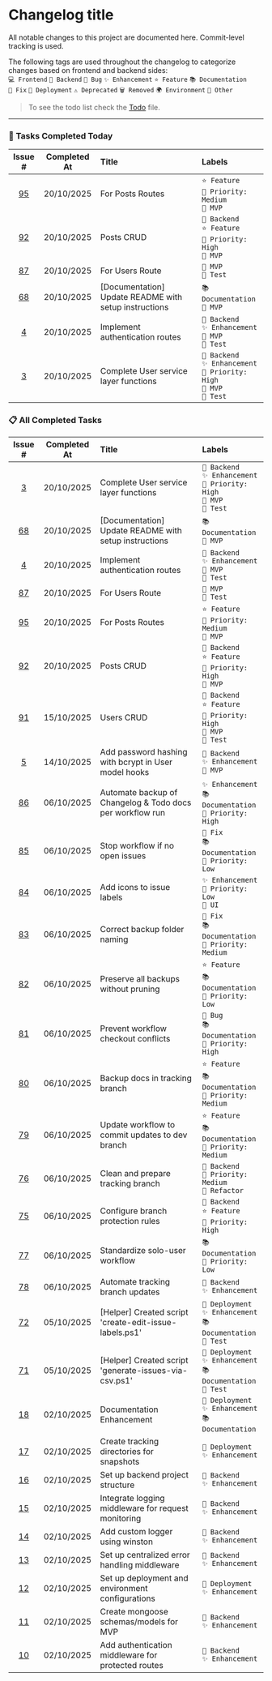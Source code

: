 # Changelog title

All notable changes to this project are documented here. Commit-level tracking is used.

The following tags are used throughout the changelog to categorize changes based on frontend and backend sides:<br>
`💻 Frontend` `🔧 Backend` `🐛 Bug` `✨ Enhancement` `⭐ Feature` `📚 Documentation`<br>
`🔨 Fix` `🚀 Deployment` `⚠️ Deprecated` `🗑️ Removed` `🌍 Environment` `📌 Other`

> To see the todo list check the [Todo](./Todo.md) file.

---

### 🏁 Tasks Completed Today

| Issue # | Completed At | Title | Labels |
|:------:|:------------:|:-----|:-----|
| [95](https://github.com/Gallucky/ClarityBox/issues/95) | 20/10/2025 | For Posts Routes | `⭐ Feature`<br>`📌 Priority: Medium`<br>`📌 MVP` |
| [92](https://github.com/Gallucky/ClarityBox/issues/92) | 20/10/2025 | Posts CRUD | `🔧 Backend`<br>`⭐ Feature`<br>`📌 Priority: High`<br>`📌 MVP` |
| [87](https://github.com/Gallucky/ClarityBox/issues/87) | 20/10/2025 | For Users Route | `📌 MVP`<br>`📌 Test` |
| [68](https://github.com/Gallucky/ClarityBox/issues/68) | 20/10/2025 | [Documentation] Update README with setup instructions | `📚 Documentation`<br>`📌 MVP` |
| [4](https://github.com/Gallucky/ClarityBox/issues/4) | 20/10/2025 | Implement authentication routes | `🔧 Backend`<br>`✨ Enhancement`<br>`📌 MVP`<br>`📌 Test` |
| [3](https://github.com/Gallucky/ClarityBox/issues/3) | 20/10/2025 | Complete User service layer functions | `🔧 Backend`<br>`✨ Enhancement`<br>`📌 Priority: High`<br>`📌 MVP`<br>`📌 Test` |

### 📋 All Completed Tasks

| Issue # | Completed At | Title | Labels |
|:------:|:------------:|:-----|:-----|
| [3](https://github.com/Gallucky/ClarityBox/issues/3) | 20/10/2025 | Complete User service layer functions | `🔧 Backend`<br>`✨ Enhancement`<br>`📌 Priority: High`<br>`📌 MVP`<br>`📌 Test` |
| [68](https://github.com/Gallucky/ClarityBox/issues/68) | 20/10/2025 | [Documentation] Update README with setup instructions | `📚 Documentation`<br>`📌 MVP` |
| [4](https://github.com/Gallucky/ClarityBox/issues/4) | 20/10/2025 | Implement authentication routes | `🔧 Backend`<br>`✨ Enhancement`<br>`📌 MVP`<br>`📌 Test` |
| [87](https://github.com/Gallucky/ClarityBox/issues/87) | 20/10/2025 | For Users Route | `📌 MVP`<br>`📌 Test` |
| [95](https://github.com/Gallucky/ClarityBox/issues/95) | 20/10/2025 | For Posts Routes | `⭐ Feature`<br>`📌 Priority: Medium`<br>`📌 MVP` |
| [92](https://github.com/Gallucky/ClarityBox/issues/92) | 20/10/2025 | Posts CRUD | `🔧 Backend`<br>`⭐ Feature`<br>`📌 Priority: High`<br>`📌 MVP` |
| [91](https://github.com/Gallucky/ClarityBox/issues/91) | 15/10/2025 | Users CRUD | `🔧 Backend`<br>`⭐ Feature`<br>`📌 Priority: High`<br>`📌 MVP`<br>`📌 Test` |
| [5](https://github.com/Gallucky/ClarityBox/issues/5) | 14/10/2025 | Add password hashing with bcrypt in User model hooks | `🔧 Backend`<br>`✨ Enhancement`<br>`📌 MVP` |
| [86](https://github.com/Gallucky/ClarityBox/issues/86) | 06/10/2025 | Automate backup of Changelog & Todo docs per workflow run | `✨ Enhancement`<br>`📚 Documentation`<br>`📌 Priority: High` |
| [85](https://github.com/Gallucky/ClarityBox/issues/85) | 06/10/2025 | Stop workflow if no open issues | `🔨 Fix`<br>`📚 Documentation`<br>`📌 Priority: Low` |
| [84](https://github.com/Gallucky/ClarityBox/issues/84) | 06/10/2025 | Add icons to issue labels | `✨ Enhancement`<br>`📌 Priority: Low`<br>`📌 UI` |
| [83](https://github.com/Gallucky/ClarityBox/issues/83) | 06/10/2025 | Correct backup folder naming | `🔨 Fix`<br>`📚 Documentation`<br>`📌 Priority: Medium` |
| [82](https://github.com/Gallucky/ClarityBox/issues/82) | 06/10/2025 | Preserve all backups without pruning | `⭐ Feature`<br>`📚 Documentation`<br>`📌 Priority: Low` |
| [81](https://github.com/Gallucky/ClarityBox/issues/81) | 06/10/2025 | Prevent workflow checkout conflicts | `🐛 Bug`<br>`📚 Documentation`<br>`📌 Priority: High` |
| [80](https://github.com/Gallucky/ClarityBox/issues/80) | 06/10/2025 | Backup docs in tracking branch | `⭐ Feature`<br>`📚 Documentation`<br>`📌 Priority: Medium` |
| [79](https://github.com/Gallucky/ClarityBox/issues/79) | 06/10/2025 | Update workflow to commit updates to dev branch | `⭐ Feature`<br>`📚 Documentation`<br>`📌 Priority: Medium` |
| [76](https://github.com/Gallucky/ClarityBox/issues/76) | 06/10/2025 | Clean and prepare tracking branch | `🔧 Backend`<br>`📌 Priority: Medium`<br>`📌 Refactor` |
| [75](https://github.com/Gallucky/ClarityBox/issues/75) | 06/10/2025 | Configure branch protection rules | `🔧 Backend`<br>`⭐ Feature`<br>`📌 Priority: High` |
| [77](https://github.com/Gallucky/ClarityBox/issues/77) | 06/10/2025 | Standardize solo-user workflow | `📚 Documentation`<br>`📌 Priority: Low` |
| [78](https://github.com/Gallucky/ClarityBox/issues/78) | 06/10/2025 | Automate tracking branch updates | `🔧 Backend`<br>`✨ Enhancement` |
| [72](https://github.com/Gallucky/ClarityBox/issues/72) | 05/10/2025 | [Helper] Created script 'create-edit-issue-labels.ps1' | `🚀 Deployment`<br>`✨ Enhancement`<br>`📚 Documentation`<br>`📌 Test` |
| [71](https://github.com/Gallucky/ClarityBox/issues/71) | 05/10/2025 | [Helper] Created script 'generate-issues-via-csv.ps1' | `🚀 Deployment`<br>`✨ Enhancement`<br>`📚 Documentation`<br>`📌 Test` |
| [18](https://github.com/Gallucky/ClarityBox/issues/18) | 02/10/2025 | Documentation Enhancement | `🚀 Deployment`<br>`✨ Enhancement`<br>`📚 Documentation` |
| [17](https://github.com/Gallucky/ClarityBox/issues/17) | 02/10/2025 | Create tracking directories for snapshots | `🚀 Deployment`<br>`✨ Enhancement` |
| [16](https://github.com/Gallucky/ClarityBox/issues/16) | 02/10/2025 | Set up backend project structure | `🔧 Backend`<br>`✨ Enhancement` |
| [15](https://github.com/Gallucky/ClarityBox/issues/15) | 02/10/2025 | Integrate logging middleware for request monitoring | `🔧 Backend`<br>`✨ Enhancement` |
| [14](https://github.com/Gallucky/ClarityBox/issues/14) | 02/10/2025 | Add custom logger using winston | `🔧 Backend`<br>`✨ Enhancement` |
| [13](https://github.com/Gallucky/ClarityBox/issues/13) | 02/10/2025 | Set up centralized error handling middleware | `🔧 Backend`<br>`✨ Enhancement` |
| [12](https://github.com/Gallucky/ClarityBox/issues/12) | 02/10/2025 | Set up deployment and environment configurations | `🚀 Deployment`<br>`✨ Enhancement` |
| [11](https://github.com/Gallucky/ClarityBox/issues/11) | 02/10/2025 | Create mongoose schemas/models for MVP | `🔧 Backend`<br>`✨ Enhancement` |
| [10](https://github.com/Gallucky/ClarityBox/issues/10) | 02/10/2025 | Add authentication middleware for protected routes | `🔧 Backend`<br>`✨ Enhancement` |
